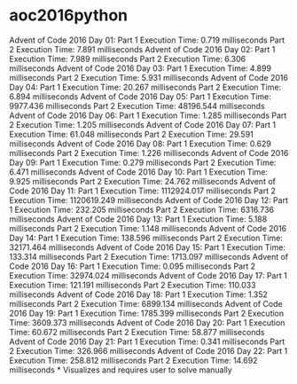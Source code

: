 # aoc2016python

Advent of Code 2016 Day 01:
  Part 1 Execution Time: 0.719 milliseconds
  Part 2 Execution Time: 7.891 milliseconds
Advent of Code 2016 Day 02:
  Part 1 Execution Time: 7.989 milliseconds
  Part 2 Execution Time: 6.306 milliseconds
Advent of Code 2016 Day 03:
  Part 1 Execution Time: 4.899 milliseconds
  Part 2 Execution Time: 5.931 milliseconds
Advent of Code 2016 Day 04:
  Part 1 Execution Time: 20.267 milliseconds
  Part 2 Execution Time: 6.894 milliseconds
Advent of Code 2016 Day 05:
  Part 1 Execution Time: 9977.436 milliseconds
  Part 2 Execution Time: 48196.544 milliseconds
Advent of Code 2016 Day 06:
  Part 1 Execution Time: 1.285 milliseconds
  Part 2 Execution Time: 1.205 milliseconds
Advent of Code 2016 Day 07:
  Part 1 Execution Time: 61.048 milliseconds
  Part 2 Execution Time: 29.591 milliseconds
Advent of Code 2016 Day 08:
  Part 1 Execution Time: 0.629 milliseconds
  Part 2 Execution Time: 1.226 milliseconds
Advent of Code 2016 Day 09:
  Part 1 Execution Time: 0.279 milliseconds
  Part 2 Execution Time: 6.471 milliseconds
Advent of Code 2016 Day 10:
  Part 1 Execution Time: 9.925 milliseconds
  Part 2 Execution Time: 24.762 milliseconds
Advent of Code 2016 Day 11:
  Part 1 Execution Time: 1112924.017 milliseconds
  Part 2 Execution Time: 1120619.249 milliseconds
Advent of Code 2016 Day 12:
  Part 1 Execution Time: 232.205 milliseconds
  Part 2 Execution Time: 6316.736 milliseconds
Advent of Code 2016 Day 13:
  Part 1 Execution Time: 5.188 milliseconds
  Part 2 Execution Time: 1.148 milliseconds
Advent of Code 2016 Day 14:
  Part 1 Execution Time: 138.596 milliseconds
  Part 2 Execution Time: 32171.464 milliseconds
Advent of Code 2016 Day 15:
  Part 1 Execution Time: 133.314 milliseconds
  Part 2 Execution Time: 1713.097 milliseconds
Advent of Code 2016 Day 16:
  Part 1 Execution Time: 0.095 milliseconds
  Part 2 Execution Time: 32974.024 milliseconds
Advent of Code 2016 Day 17:
  Part 1 Execution Time: 121.191 milliseconds
  Part 2 Execution Time: 110.033 milliseconds
Advent of Code 2016 Day 18:
  Part 1 Execution Time: 1.352 milliseconds
  Part 2 Execution Time: 6899.134 milliseconds
Advent of Code 2016 Day 19:
  Part 1 Execution Time: 1785.399 milliseconds
  Part 2 Execution Time: 3609.373 milliseconds
Advent of Code 2016 Day 20:
  Part 1 Execution Time: 60.672 milliseconds
  Part 2 Execution Time: 58.877 milliseconds
Advent of Code 2016 Day 21:
  Part 1 Execution Time: 0.341 milliseconds
  Part 2 Execution Time: 326.966 milliseconds
Advent of Code 2016 Day 22:
  Part 1 Execution Time: 258.812 milliseconds
  Part 2 Execution Time: 14.692 milliseconds  * Visualizes and requires user to solve manually

